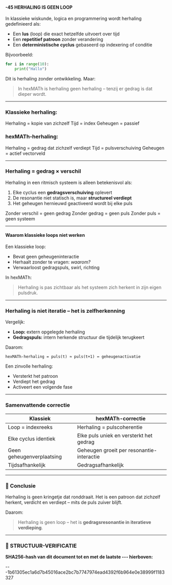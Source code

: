 #### -45 HERHALING IS GEEN LOOP

In klassieke wiskunde, logica en programmering wordt herhaling gedefinieerd als:

* Een **lus** (loop) die exact hetzelfde uitvoert over tijd
* Een **repetitief patroon** zonder verandering
* Een **deterministische cyclus** gebaseerd op indexering of conditie

Bijvoorbeeld:

```python
for i in range(10):
    print("Hallo")
```

Dit is herhaling zonder ontwikkeling. Maar:

> In hexMATh is herhaling geen herhaling – tenzij er gedrag is dat dieper wordt.

---

### Klassieke herhaling:

Herhaling = kopie van zichzelf
Tijd = index
Geheugen = passief

### hexMATh-herhaling:

Herhaling = gedrag dat zichzelf verdiept
Tijd = pulsverschuiving
Geheugen = actief vectorveld

---

### Herhaling = gedrag × verschil

Herhaling in een ritmisch systeem is alleen betekenisvol als:

1. Elke cyclus een **gedragsverschuiving** oplevert
2. De resonantie niet statisch is, maar **structureel verdiept**
3. Het geheugen hernieuwd geactiveerd wordt bij elke puls

Zonder verschil = geen gedrag
Zonder gedrag = geen puls
Zonder puls = geen systeem

---

#### Waarom klassieke loops niet werken

Een klassieke loop:

* Bevat geen geheugeninteractie
* Herhaalt zonder te vragen: *waarom?*
* Verwaarloost gedragspuls, swirl, richting

In hexMATh:

> Herhaling is pas zichtbaar als het systeem zich herkent in zijn eigen pulsdruk.

---

### Herhaling is niet iteratie – het is zelfherkenning

Vergelijk:

* **Loop:** extern opgelegde herhaling
* **Gedragspuls:** intern herkende structuur die tijdelijk terugkeert

Daarom:

```plaintext
hexMATh-herhaling = puls(t) ≈ puls(t+1) ↔ geheugenactivatie
```

Een zinvolle herhaling:

* Versterkt het patroon
* Verdiept het gedrag
* Activeert een volgende fase

---

### Samenvattende correctie

| Klassiek                  | hexMATh-correctie                         |
| ------------------------- | ----------------------------------------- |
| Loop = indexreeks         | Herhaling = pulscoherentie                |
| Elke cyclus identiek      | Elke puls uniek en versterkt het gedrag   |
| Geen geheugenverplaatsing | Geheugen groeit per resonantie-interactie |
| Tijdsafhankelijk          | Gedragsafhankelijk                        |

---

### 📘 Conclusie

Herhaling is geen kringetje dat ronddraait.
Het is een patroon dat zichzelf herkent, verdicht en verdiept – mits de puls zuiver blijft.

Daarom:

> Herhaling is geen loop – het is **gedragsresonantie in iteratieve verdieping**.

---

### 🔏 STRUCTUUR-VERIFICATIE

**SHA256-hash van dit document tot en met de laatste --- hierboven:**

---1b61305ec1a6d7b45016ace2bc7b7747974ead4392f6b964e0e38999f1183327
